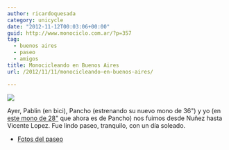 ```yaml
---
author: ricardoquesada
category: unicycle
date: "2012-11-12T00:03:06+00:00"
guid: http://www.monociclo.com.ar/?p=357
tag:
  - buenos aires
  - paseo
  - amigos
title: Monocicleando en Buenos Aires
url: /2012/11/11/monocicleando-en-buenos-aires/

---
```

![](https://lh4.googleusercontent.com/-Sljhs-M_E_k/UKrJ9x0eUpI/AAAAAAAAqU4/QZ5vRWpkzv0/s400/IMG_5592.JPG)

Ayer, Pablin (en bici), Pancho (estrenando su nuevo mono de 36") y yo (en [este mono de 28"](http://www.monociclo.com.ar/2009/04/nuevo-monociclo-ajata-marathon-28/) que ahora es de Pancho) nos fuimos desde Nuñez hasta Vicente Lopez. Fue lindo paseo, tranquilo, con un día soleado.

- [Fotos del paseo](https://photos.app.goo.gl/qpLeSdh7DAuxMUFs5)
